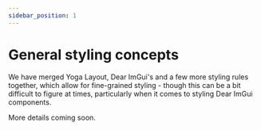 ```yaml
---
sidebar_position: 1
---
```


# General styling concepts

We have merged Yoga Layout, Dear ImGui's and a few more styling rules together, which allow for fine-grained styling - though this can be a bit difficult to figure at times, particularly when it comes to styling Dear ImGui components.

More details coming soon.
